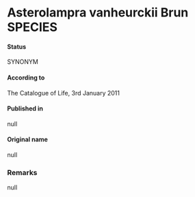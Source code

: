 Asterolampra vanheurckii Brun SPECIES
=======

#### Status
SYNONYM

#### According to
The Catalogue of Life, 3rd January 2011

#### Published in
null

#### Original name
null

### Remarks
null